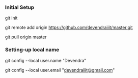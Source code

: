 ### Initial Setup

  git init

  git remote add origin https://github.com/devendraiiit/master.git

  git pull origin master

### Setting-up local name

  git config --local user.name "Devendra"

  git config --local user.email "devendraiiit@gmail.com"